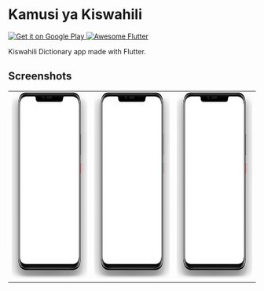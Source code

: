 # Kamusi ya Kiswahili

<a href='https://play.google.com/store/apps/details?id=com.kazibora.kamusi'>
  <img alt='Get it on Google Play' src='https://play.google.com/intl/en_us/badges/images/generic/en_badge_web_generic.png' width='200'/>
</a>

<a href="https://github.com/Solido/awesome-flutter#components">
   <img alt="Awesome Flutter" src="https://img.shields.io/badge/Awesome-Flutter-blue.svg?longCache=true&style=flat-square" />
</a>

Kiswahili Dictionary app made with Flutter.

## Screenshots
<table>
  <tr>
    <td>
        <img src="screenshots/phone.png" width="200px" height="380px"
        style='background: url("screenshots/screenshot_1.jpg"); 
        background-position: 22px 8px; background-size: 155px 344px; background-repeat: no-repeat;' />
    </td>
    <td>
        <img src="screenshots/phone.png" width="200px" height="380px"
        style='background: url("screenshots/screenshot_2.jpg"); 
        background-position: 22px 8px; background-size: 155px 344px; background-repeat: no-repeat;' />
    </td>
    <td>
        <img src="screenshots/phone.png" width="200px" height="380px"
        style='background: url("screenshots/screenshot_3.jpg"); 
        background-position: 22px 8px; background-size: 155px 344px; background-repeat: no-repeat;' />
    </td>
  </tr>
</table>
